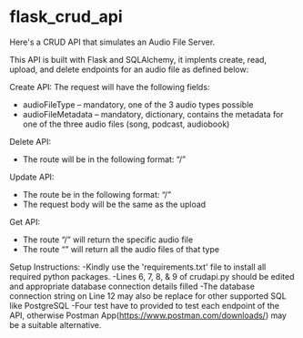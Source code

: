 # flask_crud_api

Here's a CRUD API that simulates an Audio File Server.

This API is built with Flask and SQLAlchemy, it implents create, read, upload, and delete endpoints for an audio file as defined below:

Create API:
The request will have the following fields:
- audioFileType – mandatory, one of the 3 audio types possible
- audioFileMetadata – mandatory, dictionary, contains the metadata for one of the three audio files (song, podcast, audiobook)

Delete API:
- The route will be in the following format: “<audioFileType>/<audioFileID>”

Update API:
- The route be in the following format: “<audioFileType>/<audioFileID>”
- The request body will be the same as the upload

Get API:
- The route “<audioFileType>/<audioFileID>” will return the specific audio file
- The route “<audioFileType>” will return all the audio files of that type

Setup Instructions:
-Kindly use the 'requirements.txt' file to install all required python packages.
-Lines 6, 7, 8, & 9 of crudapi.py should be edited and appropriate database connection details filled
-The database connection string on Line 12 may also be replace for other supported SQL like PostgreSQL
-Four test have to provided to test each endpoint of the API, otherwise Postman App(https://www.postman.com/downloads/) may be a suitable alternative.
